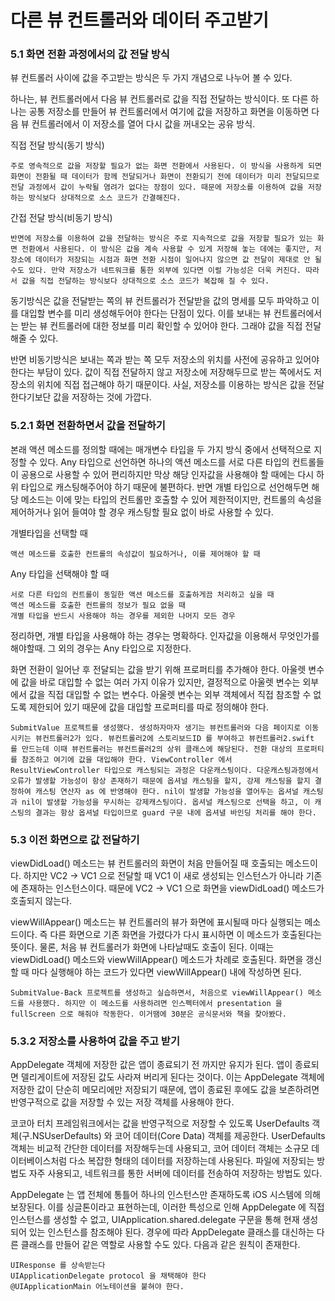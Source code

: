 # 다른 뷰 컨트롤러와 데이터 주고받기

### 5.1 화면 전환 과정에서의 값 전달 방식

뷰 컨트롤러 사이에 값을 주고받는 방식은 두 가지 개념으로 나누어 볼 수 있다. 

하나는, 뷰 컨트롤러에서 다음 뷰 컨트롤러로 값을 직접 전달하는 방식이다. 또 다른 하나는 공통 저장소를 만들어 뷰 컨트롤러에서 여기에 값을 저장하고 화면을 이동하면 다음 뷰 컨트롤러에서 이 저장소를 열어 다시 값을 꺼내오는 공유 방식.

직접 전달 방식(동기 방식)

    주로 영속적으로 값을 저장할 필요가 없는 화면 전환에서 사용된다. 이 방식을 사용하게 되면 화면이 전환될 때 데이터가 함께 전달되거나 화면이 전환되기 전에 데이터가 미리 전달되므로 전달 과정에서 값이 누락될 염려가 없다는 장점이 있다. 때문에 저장소를 이용하여 값을 저장하는 방식보다 상대적으로 소스 코드가 간결해진다. 

간접 전달 방식(비동기 방식)

    반면에 저장소를 이용하여 값을 전달하는 방식은 주로 지속적으로 값을 저장할 필요가 있는 화면 전환에서 사용된다. 이 방식은 값을 계속 사용할 수 있게 저장해 놓는 데에는 좋지만, 저장소에 데이터가 저장되는 시점과 화면 전환 시점이 일어나지 않으면 값 전달이 제대로 안 될 수도 있다. 만약 저장소가 네트워크를 통한 외부에 있다면 이럴 가능성은 더욱 커진다. 따라서 값을 직접 전달하는 방식보다 상대적으로 소스 코드가 복잡해 질 수 있다. 
    
동기방식은 값을 전달받는 쪽의 뷰 컨트롤러가 전달받을 값의 명세를 모두 파악하고 이를 대입할 변수를 미리 생성해두어야 한다는 단점이 있다. 이를 보내는 뷰 컨트롤러에서는 받는 뷰 컨트롤러에 대한 정보를 미리 확인할 수 있어야 한다. 그래야 값을 직접 전달해줄 수 있다.

반면 비동기방식은 보내는 쪽과 받는 쪽 모두 저장소의 위치를 사전에 공유하고 있어야 한다는 부담이 있다. 값이 직접 전달하지 않고 저장소에 저장해두므로 받는 쪽에서도 저장소의 위치에 직접 접근해야 하기 때문이다. 사실, 저장소를 이용하는 방식은 값을 전달한다기보단 값을 저장하는 것에 가깝다.

### 5.2.1 화면 전환하면서 값을 전달하기

본래 액션 메소드를 정의할 때에는 매개변수 타입을 두 가지 방식 중에서 선택적으로 지정할 수 있다. Any 타입으로 선언하면 하나의 액션 메소드를 서로 다른 타입의 컨트롤들이 공용으로 사용할 수 있어 편리하지만 막상 해당 인자값을 사용해야 할 때에는 다시 하위 타입으로 캐스팅해주어야 하기 때문에 불편하다. 반면 개별 타입으로 선언해두면 해당 메소드는 이에 맞는 타입의 컨트롤만 호출할 수 있어 제한적이지만, 컨트롤의 속성을 제어하거나 읽어 들여야 할 경우 캐스팅할 필요 없이 바로 사용할 수 있다.

개별타입을 선택할 때
    
    액션 메소드를 호출한 컨트롤의 속성값이 필요하거나, 이를 제어해야 할 때
    
Any 타입을 선택해야 할 때

    서로 다른 타입의 컨트롤이 동일한 액션 메소드를 호출하게끔 처리하고 싶을 때
    액션 메소드를 호출한 컨트롤의 정보가 필요 없을 때
    개별 타입을 반드시 사용해야 하는 경우를 제외한 나머지 모든 경우
    
정리하면, 개별 타입을 사용해야 하는 경우는 명확하다. 인자값을 이용해서 무엇인가를 해야할때. 그 외의 경우는 Any 타입으로 지정한다.

화면 전환이 일어난 후 전달되는 값을 받기 위해 프로퍼티를 추가해야 한다. 아울렛 변수에 값을 바로 대입할 수 없는 여러 가지 이유가 있지만, 결정적으로 아울렛 변수는 외부에서 값을 직접 대입할 수 없는 변수다. 아울렛 변수는 외부 객체에서 직접 참조할 수 없도록 제한되어 있기 때문에 값을 대입할 프로퍼티를 따로 정의해야 한다.

    SubmitValue 프로젝트를 생성했다. 생성하자마자 생기는 뷰컨트롤러와 다음 페이지로 이동시키는 뷰컨트롤러2가 있다. 뷰컨트롤러2에 스토리보드ID 를 부여하고 뷰컨트롤러2.swift 를 만드는데 이때 뷰컨트롤러는 뷰컨트롤러2의 상위 클래스에 해당된다. 전환 대상의 프로퍼티를 참조하고 여기에 값을 대입해야 한다. ViewController 에서 ResultViewController 타입으로 캐스팅되는 과정은 다운캐스팅이다. 다운캐스팅과정에서 오류가 발생할 가능성이 항상 존재하기 때문에 옵셔널 캐스팅을 할지, 강제 캐스팅을 할지 결정하여 캐스팅 연산자 as 에 반영해야 한다. nil이 발생할 가능성을 열어두는 옵셔널 캐스팅과 nil이 발생할 가능성을 무시하는 강제캐스팅이다. 옵셔널 캐스팅으로 선택을 하고, 이 캐스팅의 결과는 항상 옵셔널 타입이므로 guard 구문 내에 옵셔녈 바인딩 처리를 해야 한다. 
    
### 5.3 이전 화면으로 값 전달하기

viewDidLoad() 메소드는 뷰 컨트롤러의 화면이 처음 만들어질 때 호출되는 메소드이다. 하지만 VC2 -> VC1 으로 전달할 때 VC1 이 새로 생성되는 인스턴스가 아니라 기존에 존재하는 인스턴스이다. 때문에 VC2 -> VC1 으로 화면을 viewDidLoad() 메소드가 호출되지 않는다. 

viewWillAppear() 메소드는 뷰 컨트롤러의 뷰가 화면에 표시될때 마다 실행되는 메소드이다. 즉 다른 화면으로 기존 화면을 가렸다가 다시 표시하면 이 메소드가 호출된다는 뜻이다. 물론, 처음 뷰 컨트롤러가 화면에 나타날때도 호출이 된다. 이때는 viewDidLoad() 메소드와 viewWillAppear() 메소드가 차례로 호출된다. 화면을 갱신할 때 마다 실행해야 하는 코드가 있다면 viewWillAppear() 내에 작성하면 된다.

    SubmitValue-Back 프로젝트를 생성하고 실습하면서, 처음으로 viewWillAppear() 메소드를 사용했다. 하지만 이 메소드를 사용하려면 인스펙터에서 presentation 을 fullScreen 으로 해줘야 작동한다. 이거땜에 30분은 공식문서와 책을 찾아봤다.

### 5.3.2 저장소를 사용하여 값을 주고 받기

AppDelegate 객체에 저장한 값은 앱이 종료되기 전 까지만 유지가 된다. 앱이 종료되면 델리게이트에 저장된 값도 사라져 버리게 된다는 것이다. 이는 AppDelegate 객체에 저장한 값이 단순히 메모리에만 저장되기 때문에, 앱이 종료된 후에도 값을 보존하려면 반영구적으로 값을 저장할 수 있는 저장 객체를 사용해야 한다.

코코아 터치 프레임워크에서는 값을 반영구적으로 저장할 수 있도록 UserDefaults 객체(구.NSUserDefaults) 와 코어 데이터(Core Data) 객체를 제공한다. UserDefaults 객체는 비교적 간단한 데이터를 저장해두는데 사용되고, 코어 데이터 객체는 소규모 데이터베이스처럼 다소 복잡한 형태의 데이터를 저장하는데 사용된다. 파일에 저장되는 방법도 자주 사용되고, 네트워크를 통한 서버에 데이터를 전송하여 저장하는 방법도 있다.

AppDelegate 는 앱 전체에 통틀어 하나의 인스턴스만 존재하도록 iOS 시스템에 의해 보장된다. 이를 싱글톤이라고 표현하는데, 이러한 특성으로 인해 AppDelegate 에 직접 인스턴스를 생성할 수 없고, UIApplication.shared.delegate 구문을 통해 현재 생성되어 있는 인스턴스를 참조해야 된다. 경우에 따라 AppDelegate 클래스를 대신하는 다른 클래스를 만들어 같은 역할로 사용할 수도 있다. 다음과 같은 원칙이 존재한다.

    UIResponse 를 상속받는다
    UIApplicationDelegate protocol 을 채택해야 한다
    @UIApplicationMain 어노테이션을 붙혀야 한다.
    

